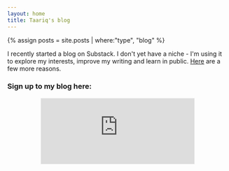 ```yaml
---
layout: home
title: Taariq's blog
---
```


{% assign posts = site.posts | where:"type", "blog" %}

I recently started a blog on Substack. I don't yet have a niche - I'm using it to explore my interests, improve my writing and learn in public. [Here](https://taariqismail.com/2021-01-07-Thinking-on-paper) are a few more reasons. 

### Sign up to my blog here:
<div
  style="text-align:center;width:100%;">
<iframe src="https://taariq.substack.com/embed" width="350" height="150" style="border:1px solid #EEE; background:white; margin: 0 auto; dislay: block;" frameborder="0" scrolling="no"></iframe>

</div>

<!-- Html Elements for Search
<div id="search-container">
<input type="text" id="search-input" placeholder="search...">
<ul id="results-container"></ul>
</div>

<!-- Script pointing to search-script.js
<script src="{{ site.baseurl }}/assets/js/search-script.js" type="text/javascript"></script>

<!-- Configuration 
<script>
SimpleJekyllSearch({
  searchInput: document.getElementById('search-input'),
  resultsContainer: document.getElementById('results-container'),
  json: '/search.json'
})
</script>
-->
